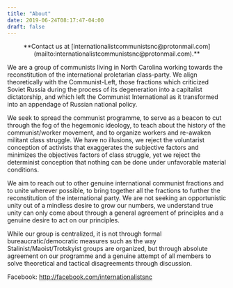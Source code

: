 ```yaml
---
title: "About"
date: 2019-06-24T08:17:47-04:00
draft: false
---
```

<center>**Contact us at [internationalistcommunistsnc@protonmail.com](mailto:internationalistcommunistsnc@protonmail.com).**</center>

We are a group of communists living in North Carolina working towards the reconstitution of the international proletarian class-party. We align theoretically with the Communist-Left, those fractions which criticized Soviet Russia during the process of its degeneration into a capitalist dictatorship, and which left the Communist International as it transformed into an appendage of Russian national policy.

We seek to spread the communist programme, to serve as a beacon to cut through the fog of the hegemonic ideology, to teach about the history of the communist/worker movement, and to organize workers and re-awaken militant class struggle. We have no illusions, we reject the voluntarist conception of activists that exaggerates the subjective factors and minimizes the objectives factors of class struggle, yet we reject the determinist conception that nothing can be done under unfavorable material conditions.

We aim to reach out to other genuine international communist fractions and to unite wherever possible, to bring together all the fractions to further the reconstitution of the international party. We are not seeking an opportunistic unity out of a mindless desire to grow our numbers, we understand true unity can only come about through a general agreement of principles and a genuine desire to act on our principles.

While our group is centralized, it is not through formal bureaucratic/democratic measures such as the way Stalinist/Maoist/Trotskyist groups are organized, but through absolute agreement on our programme and a genuine attempt of all members to solve theoretical and tactical disagreements through discussion.

Facebook: http://facebook.com/internationalistsnc

